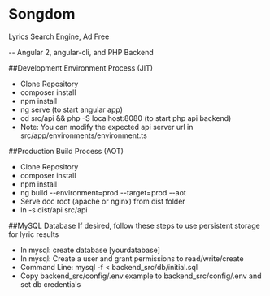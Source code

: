# Songdom

Lyrics Search Engine, Ad Free

-- Angular 2, angular-cli, and PHP Backend

##Development Environment Process (JIT)

- Clone Repository
- composer install
- npm install
- ng serve (to start angular app)
- cd src/api && php -S localhost:8080 (to start php api backend)
- Note: You can modify the expected api server url in src/app/environments/environment.ts

##Production Build Process (AOT)

- Clone Repository
- composer install
- npm install
- ng build --environment=prod --target=prod --aot
- Serve doc root (apache or nginx) from dist folder
- ln -s dist/api src/api

##MySQL Database
If desired, follow these steps to use persistent storage for lyric results
- In mysql: create database [yourdatabase]
- In mysql: Create a user and grant permissions to read/write/create
- Command Line: mysql -f < backend_src/db/initial.sql
- Copy backend_src/config/.env.example to backend_src/config/.env and set db credentials
